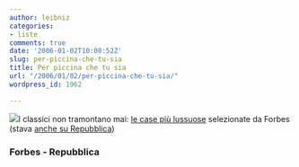 ```yaml
---
author: leibniz
categories:
- liste
comments: true
date: '2006-01-02T10:00:52Z'
slug: per-piccina-che-tu-sia
title: Per piccina che tu sia
url: "/2006/01/02/per-piccina-che-tu-sia/"
wordpress_id: 1962

---
```

![](http://images.forbes.com/media/lifestyle/2005/12/30/2.jpg)I classici non tramontano mai: [le case più lussuose](http://www.forbes.com/home/realestate/2005/12/29/luxury-real-estate-cx_sc_1230home_ls.html) selezionate da Forbes (stava [anche su Repubblica](http://www.repubblica.it/2003/e/gallerie/esteri/caseforbes/caseforbes.html))


### Forbes - Repubblica
